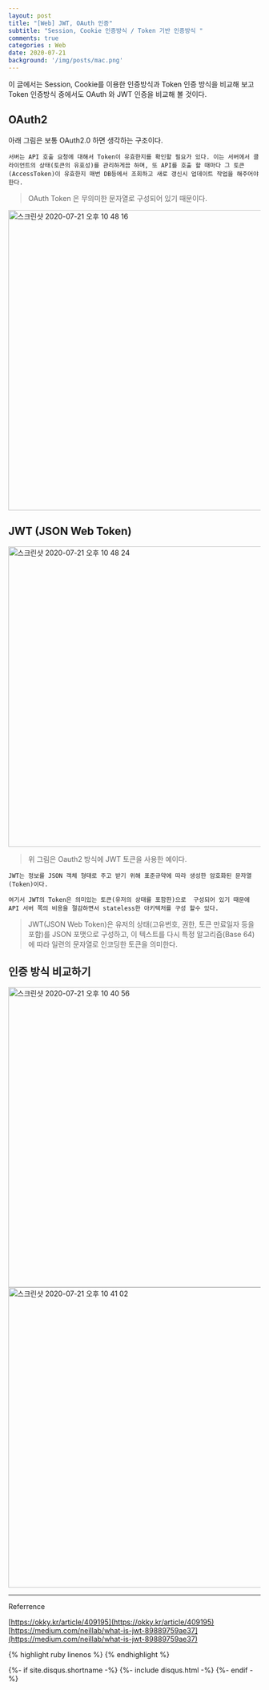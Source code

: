 ```yaml
---
layout: post
title: "[Web] JWT, OAuth 인증"
subtitle: "Session, Cookie 인증방식 / Token 기반 인증방식 "
comments: true
categories : Web
date: 2020-07-21
background: '/img/posts/mac.png'
---
```


이 글에서는 Session, Cookie를 이용한 인증방식과 Token 인증 방식을 비교해 보고 
Token 인증방식 중에서도 OAuth 와 JWT 인증을 비교해 볼 것이다.   

## OAuth2

아래 그림은 보통 OAuth2.0 하면 생각하는 구조이다.   

`서버는 API 호출 요청에 대해서 Token이 유효한지를 확인할 필요가 있다. 이는
서버에서 클라이언트의 상태(토큰의 유효성)를 관리하게끔 하며, 또 API를 호출 할 때마다
그 토큰(AccessToken)이 유효한지 매번 DB등에서 조회하고 새로 갱신시 업데이트 작업을 해주어야 한다.`   

> OAuth Token 은 무의미한 문자열로 구성되어 있기 때문이다.   

<img width="600" alt="스크린샷 2020-07-21 오후 10 48 16" src="https://user-images.githubusercontent.com/26623547/88063014-83879f80-cba4-11ea-880d-8518a7be6856.png">    


## JWT (JSON Web Token)

<img width="600" alt="스크린샷 2020-07-21 오후 10 48 24" src="https://user-images.githubusercontent.com/26623547/88063018-85e9f980-cba4-11ea-8d35-d411ba1857e5.png">   

> 위 그림은 Oauth2 방식에 JWT 토큰을 사용한 예이다.

`JWT는 정보를 JSON 객체 형태로 주고 받기 위해 표준규약에 따라 생성한 암호화된 문자열(Token)이다.`   

`여기서 JWT의 Token은 의미있는 토큰(유저의 상태를 포함한)으로 
구성되어 있기 때문에 API 서버 쪽의 비용을 절감하면서 stateless한 아키텍처를 구성 할수 있다.`   

> JWT(JSON Web Token)은 유저의 상태(고유번호, 권한, 토큰 만료일자 등을 포함)를 JSON 포맷으로 구성하고, 
    이 텍스트를 다시 특정 알고리즘(Base 64)에 따라 일련의 문자열로 인코딩한 토큰을 의미한다.   



## 인증 방식 비교하기 

<img width="600" alt="스크린샷 2020-07-21 오후 10 40 56" src="https://user-images.githubusercontent.com/26623547/88062139-61d9e880-cba3-11ea-8e9c-eb522496021f.png">

<img width="600" alt="스크린샷 2020-07-21 오후 10 41 02" src="https://user-images.githubusercontent.com/26623547/88062158-67cfc980-cba3-11ea-95bd-5a5b6229c962.png">

- - -
Referrence 

[https://okky.kr/article/409195](https://okky.kr/article/409195)         
[https://medium.com/neillab/what-is-jwt-89889759ae37](https://medium.com/neillab/what-is-jwt-89889759ae37)

{% highlight ruby linenos %}
{% endhighlight %}


{%- if site.disqus.shortname -%}
    {%- include disqus.html -%}
{%- endif -%}

